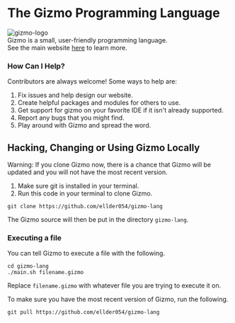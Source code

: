 # The Gizmo Programming Language
![gizmo-logo](https://user-images.githubusercontent.com/76635411/117458638-7f045b80-af18-11eb-8bbe-33fb328ea454.png)  
Gizmo is a small, user-friendly programming language.  
See the main website [here](https://ellder054.github.io/gizmolang/) to learn more.

### How Can I Help?
Contributors are always welcome! Some ways to help are:  
1. Fix issues and help design our website.  
2. Create helpful packages and modules for others to use.  
3. Get support for gizmo on your favorite IDE if it isn't already supported.  
4. Report any bugs that you might find.  
5. Play around with Gizmo and spread the word.

## Hacking, Changing or Using Gizmo Locally
Warning: If you clone Gizmo now, there is a chance that Gizmo will be updated and you will not have the most recent version.  
1. Make sure git is installed in your terminal.  
2. Run this code in your terminal to clone Gizmo.
```shell
git clone https://github.com/ellder054/gizmo-lang
```

The Gizmo source will then be put in the directory `gizmo-lang`.

### Executing a file
You can tell Gizmo to execute a file with the following.
```shell
cd gizmo-lang
./main.sh filename.gizmo
```
Replace `filename.gizmo` with whatever file you are trying to execute it on.  
  
To make sure you have the most recent version of Gizmo, run the following.
```shell
git pull https://github.com/ellder054/gizmo-lang
```
